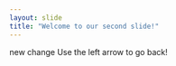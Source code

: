 ```yaml
---
layout: slide
title: "Welcome to our second slide!"
---
```

new change
Use the left arrow to go back!
